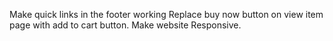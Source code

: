 Make quick links in the footer working
Replace buy now button on view item page with add to cart button.
Make website Responsive.